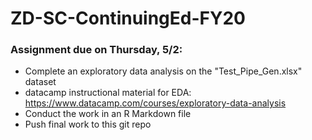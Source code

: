 # ZD-SC-ContinuingEd-FY20

### Assignment due on Thursday, 5/2:
- Complete an exploratory data analysis on the "Test_Pipe_Gen.xlsx" dataset
- datacamp instructional material for EDA: https://www.datacamp.com/courses/exploratory-data-analysis
- Conduct the work in an R Markdown file
- Push final work to this git repo
